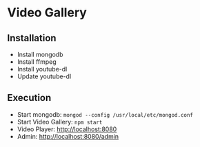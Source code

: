 # Video Gallery

## Installation

* Install mongodb
* Install ffmpeg
* Install youtube-dl
* Update youtube-dl

## Execution

* Start mongodb: `mongod --config /usr/local/etc/mongod.conf`
* Start Video Gallery: `npm start`
* Video Player: [http://localhost:8080](http://localhost:8080)
* Admin: [http://localhost:8080/admin](http://localhost:8080/admin)